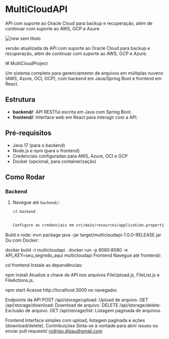 # MultiCloudAPI
API com suporte ao Oracle Cloud para backup e recuperação, além de continuar com suporte ao AWS, GCP e Azure.


![new sem titulo](https://github.com/user-attachments/assets/7a9b8484-c5bb-40f6-9805-8c5d4579e1ff)



versão atualizada da API com suporte ao Oracle Cloud para backup e recuperação, além de continuar com suporte ao AWS, GCP e Azure.


I# MultiCloudProject

Um sistema completo para gerenciamento de arquivos em múltiplas nuvens (AWS, Azure, OCI, GCP), com backend em Java/Spring Boot e frontend em React.

## Estrutura
- **backend/**: API RESTful escrita em Java com Spring Boot.
- **frontend/**: Interface web em React para interagir com a API.

## Pré-requisitos
- Java 17 (para o backend)
- Node.js e npm (para o frontend)
- Credenciais configuradas para AWS, Azure, OCI e GCP
- Docker (opcional, para containerização)

## Como Rodar

### Backend
1. Navegue até `backend/`:
   ```bash
   cd backend


   Configure as credenciais em src/main/resources/application.properties.
Build e rode:
mvn package
java -jar target/multicloudapi-1.0.0-RELEASE.jar
Ou com Docker:

docker build -t multicloudapi .
docker run -p 8080:8080 -e API_KEY=seu_segredo_aqui multicloudapi
Frontend
Navegue até frontend/:

cd frontend
Instale as dependências:

npm install
Atualize a chave da API nos arquivos FileUpload.js, FileList.js e FileActions.js.


npm start
Acesse http://localhost:3000 no navegador.

Endpoints da API
POST /api/storage/upload: Upload de arquivo.
GET /api/storage/download: Download de arquivo.
DELETE /api/storage/delete: Exclusão de arquivo.
GET /api/storage/list: Listagem paginada de arquivos.

Frontend
Interface simples com upload, listagem paginada e ações (download/delete).
Contribuições
Sinta-se à vontade para abrir issues ou enviar pull requests!
rodrigo.digau@gmail.com
